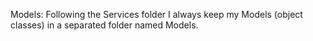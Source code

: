 Models: Following the Services folder I always keep my Models (object classes) in a separated folder named Models.
